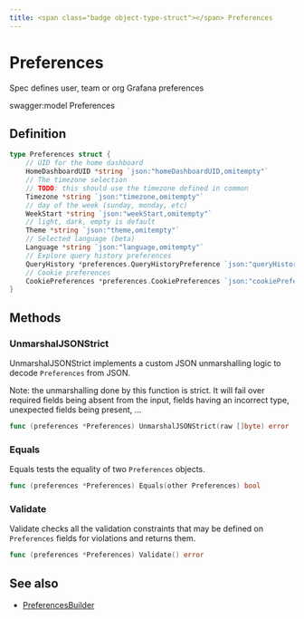```yaml
---
title: <span class="badge object-type-struct"></span> Preferences
---
```

# <span class="badge object-type-struct"></span> Preferences

Spec defines user, team or org Grafana preferences

swagger:model Preferences

## Definition

```go
type Preferences struct {
    // UID for the home dashboard
    HomeDashboardUID *string `json:"homeDashboardUID,omitempty"`
    // The timezone selection
    // TODO: this should use the timezone defined in common
    Timezone *string `json:"timezone,omitempty"`
    // day of the week (sunday, monday, etc)
    WeekStart *string `json:"weekStart,omitempty"`
    // light, dark, empty is default
    Theme *string `json:"theme,omitempty"`
    // Selected language (beta)
    Language *string `json:"language,omitempty"`
    // Explore query history preferences
    QueryHistory *preferences.QueryHistoryPreference `json:"queryHistory,omitempty"`
    // Cookie preferences
    CookiePreferences *preferences.CookiePreferences `json:"cookiePreferences,omitempty"`
}
```
## Methods

### <span class="badge object-method"></span> UnmarshalJSONStrict

UnmarshalJSONStrict implements a custom JSON unmarshalling logic to decode `Preferences` from JSON.

Note: the unmarshalling done by this function is strict. It will fail over required fields being absent from the input, fields having an incorrect type, unexpected fields being present, …

```go
func (preferences *Preferences) UnmarshalJSONStrict(raw []byte) error
```

### <span class="badge object-method"></span> Equals

Equals tests the equality of two `Preferences` objects.

```go
func (preferences *Preferences) Equals(other Preferences) bool
```

### <span class="badge object-method"></span> Validate

Validate checks all the validation constraints that may be defined on `Preferences` fields for violations and returns them.

```go
func (preferences *Preferences) Validate() error
```

## See also

 * <span class="badge builder"></span> [PreferencesBuilder](./builder-PreferencesBuilder.md)

